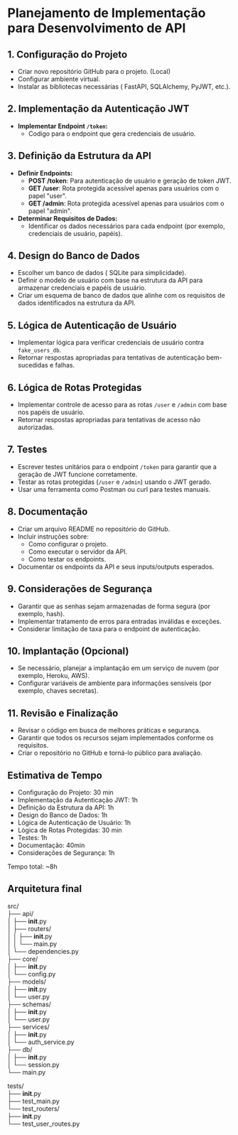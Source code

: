 # Planejamento de Implementação para Desenvolvimento de API

## 1. Configuração do Projeto
- Criar novo repositório GitHub para o projeto. (Local)
- Configurar ambiente virtual.
- Instalar as bibliotecas necessárias ( FastAPI, SQLAlchemy, PyJWT, etc.).

## 2. Implementação da Autenticação JWT
- **Implementar Endpoint `/token`:**
  - Codigo para o endpoint que gera credenciais de usuário.


## 3. Definição da Estrutura da API
- **Definir Endpoints:**
  - **POST /token**: Para autenticação de usuário e geração de token JWT.
  - **GET /user**: Rota protegida acessível apenas para usuários com o papel "user".
  - **GET /admin**: Rota protegida acessível apenas para usuários com o papel "admin".
- **Determinar Requisitos de Dados:**
  - Identificar os dados necessários para cada endpoint (por exemplo, credenciais de usuário, papéis).

## 4. Design do Banco de Dados
- Escolher um banco de dados ( SQLite para simplicidade).
- Definir o modelo de usuário com base na estrutura da API para armazenar credenciais e papéis de usuário.
- Criar um esquema de banco de dados que alinhe com os requisitos de dados identificados na estrutura da API.

## 5. Lógica de Autenticação de Usuário
- Implementar lógica para verificar credenciais de usuário contra `fake_users_db`.
- Retornar respostas apropriadas para tentativas de autenticação bem-sucedidas e falhas.

## 6. Lógica de Rotas Protegidas
- Implementar controle de acesso para as rotas `/user` e `/admin` com base nos papéis de usuário.
- Retornar respostas apropriadas para tentativas de acesso não autorizadas.

## 7. Testes
- Escrever testes unitários para o endpoint `/token` para garantir que a geração de JWT funcione corretamente.
- Testar as rotas protegidas (`/user` e `/admin`) usando o JWT gerado.
- Usar uma ferramenta como Postman ou curl para testes manuais.

## 8. Documentação
- Criar um arquivo README no repositório do GitHub.
- Incluir instruções sobre:
  - Como configurar o projeto.
  - Como executar o servidor da API.
  - Como testar os endpoints.
- Documentar os endpoints da API e seus inputs/outputs esperados.

## 9. Considerações de Segurança
- Garantir que as senhas sejam armazenadas de forma segura (por exemplo, hash).
- Implementar tratamento de erros para entradas inválidas e exceções.
- Considerar limitação de taxa para o endpoint de autenticação.

## 10. Implantação (Opcional)
- Se necessário, planejar a implantação em um serviço de nuvem (por exemplo, Heroku, AWS).
- Configurar variáveis de ambiente para informações sensíveis (por exemplo, chaves secretas).

## 11. Revisão e Finalização
- Revisar o código em busca de melhores práticas e segurança.
- Garantir que todos os recursos sejam implementados conforme os requisitos.
- Criar o repositório no GitHub e torná-lo público para avaliação.

## Estimativa de Tempo
- Configuração do Projeto: 30 min
- Implementação da Autenticação JWT: 1h
- Definição da Estrutura da API: 1h
- Design do Banco de Dados: 1h
- Lógica de Autenticação de Usuário: 1h
- Lógica de Rotas Protegidas: 30 min
- Testes: 1h
- Documentação: 40min
- Considerações de Segurança: 1h

Tempo total: ~8h

## Arquitetura final
src/  
├── api/  
│   ├── __init__.py  
│   ├── routers/  
│   │   ├── __init__.py  
│   │   └── main.py  
│   └── dependencies.py  
├── core/  
│   ├── __init__.py  
│   └── config.py  
├── models/  
│   ├── __init__.py  
│   └── user.py  
├── schemas/  
│   ├── __init__.py  
│   └── user.py  
├── services/  
│   ├── __init__.py  
│   └── auth_service.py  
├── db/  
│   ├── __init__.py  
│   └── session.py  
└── main.py  

tests/  
├── __init__.py  
├── test_main.py  
└── test_routers/  
    ├── __init__.py  
    └── test_user_routes.py  
